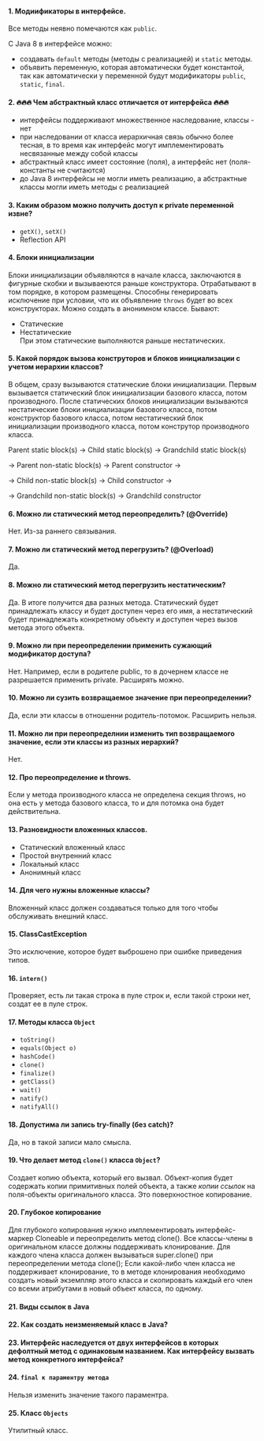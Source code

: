  #### 1. Модиификаторы в интерфейсе. 
  Все методы неявно помечаются как `public`.
  
С Java 8 в интерфейсе можно:
  * создавать `default` методы (методы с реализацией) и `static` методы.
  * объявить переменную, которая автоматически будет константой, так как автоматически у переменной будут модификаторы `public`, `static`, `final`.

#### 2. 🔥🔥🔥 Чем абстрактный класс отличается от интерфейса 🔥🔥🔥
* интерфейсы поддерживают множественное наследование, классы - нет
* при наследовании от класса иерархичная связь обычно более тесная, в то время как интерфейс могут имплементировать несвязанные между собой классы
* абстрактный класс имеет состояние (поля), а интерфейс нет (поля-константы не считаются)
* до Java 8 интерфейсы не могли иметь реализацию, а абстрактные классы могли иметь методы с реализацией

#### 3. Каким образом можно получить доступ к private переменной извне?
* `getX()`, `setX()`
* Reflection API 

#### 4. Блоки инициализации 
 Блоки инициализации объявляются в начале класса, заключаются в фигурные скобки и вызываеются раньше конструктора.
 Отрабатывают в том порядке, в котором размещены. Способны генерировать исключение при условии, что их объявление `throws` будет во всех конструкторах.
 Можно создать в анонимном классе.
Бывают: 
* Статические
* Нестатические         
При этом статические выполняются раньше нестатических.  

#### 5. Какой порядок вызова конструторов и блоков инициализации с учетом иерархии классов?
 В общем, сразу вызываются статические блоки инициализации. Первым вызывается статический блок инициализации базового класса, потом производного.
После статических блоков инициализации вызываются нестатические блоки инициализации базового класса, потом конструктор базового класса, потом нестатический блок 
инициализации производного класса, потом конструтор производного класса.

Parent static block(s) → Child static block(s) → Grandchild static block(s)

→ Parent non-static block(s) → Parent constructor →

→ Child non-static block(s) → Child constructor →

→ Grandchild non-static block(s) → Grandchild constructor

#### 6. Можно ли статический метод переопределить? (@Override)
Нет. Из-за раннего связывания.

#### 7. Можно ли статический метод перегрузить? (@Overload)
Да.

#### 8. Можно ли статический метод перегрузить нестатическим?
Да. В итоге получится два разных метода. Статический будет принадлежать классу и будет доступен через его имя, а нестатический будет принадлежать 
конкретному объекту и доступен через вызов метода этого объекта.

#### 9. Можно ли при переопределении применить сужающий модификатор доступа?
Нет. Например, если в родителе public, то в дочернем классе не разрешается применить private. Расширять можно.

#### 10. Можно ли сузить возвращаемое значение при переопределении?
Да, если эти классы в отношенни родитель-потомок. Расширить нельзя.

#### 11. Можно ли при переопределнии изменить тип возвращаемого значение, если эти классы из разных иерархий?
Нет.

#### 12. Про переопределение и throws.
Если у метода производного класса не определена секция throws, но она есть у метода базового класса, то и для потомка она будет действительна.

#### 13. Разновидности вложенных классов. 
* Статический вложенный класс
* Простой внутренний класс
* Локальный класс
* Анонимный класс

#### 14. Для чего нужны вложенные классы?
Вложенный класс должен создаваться только для того чтобы обслуживать внешний класс. 

#### 15. ClassCastException
Это исключение, которое будет выброшено при ошибке приведения типов.

#### 16. `intern()`
Проверяет, есть ли такая строка в пуле строк и, если такой строки нет, создат ее в пуле строк.

#### 17. Методы класса `Object`
* `toString()`
* `equals(Object o)`
* `hashCode()`
* `clone()`
* `finalize()`
* `getClass()`
* `wait()`
* `natify()`
* `natifyAll()`

#### 18. Допустима ли запись try-finally (без catch)?
Да, но в такой записи мало смысла.

#### 19. Что делает метод `clone()` класса `Object`?
 Создает копию объекта, который его вызвал. Объект-копия будет содержать копии примитивных полей объекта, а также *копии ссылок* на поля-объекты оригинального класса. Это поверхностное копирование.     

#### 20. Глубокое копирование
Для глубокого копирования нужно имплементировать интерфейс-маркер Cloneable и переопределить метод clone(). Все классы-члены в оригинальном классе должны поддерживать клонирование. Для каждого члена класса должен вызываться super.clone() при переопределении метода clone();
Если какой-либо член класса не поддерживает клонирование, то в методе клонирования необходимо создать новый экземпляр этого класса и скопировать каждый его член со всеми атрибутами в новый объект класса, по одному.

#### 21. Виды ссылок в Java

#### 22. Как создать неизменяемый класс в Java?

#### 23. Интерфейс наследуется от двух интерфейсов в которых дефолтный метод с одинаковым названием. Как интерфейсу вызвать метод конкретного интерфейса?

#### 24. `final к параментру метода`
Нельзя изменить значение такого параментра. 

#### 25. Класс `Objects`
Утилитный класс. 
